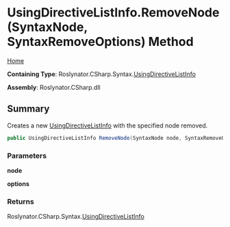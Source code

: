 <a name="_top"></a>

# UsingDirectiveListInfo\.RemoveNode\(SyntaxNode, SyntaxRemoveOptions\) Method

[Home](../../../../../README.md#_top)

**Containing Type**: Roslynator\.CSharp\.Syntax\.[UsingDirectiveListInfo](../README.md#_top)

**Assembly**: Roslynator\.CSharp\.dll

## Summary

Creates a new [UsingDirectiveListInfo](../README.md#_top) with the specified node removed\.

```csharp
public UsingDirectiveListInfo RemoveNode(SyntaxNode node, SyntaxRemoveOptions options)
```

### Parameters

**node**

**options**

### Returns

Roslynator\.CSharp\.Syntax\.[UsingDirectiveListInfo](../README.md#_top)

